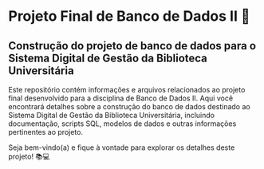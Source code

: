 # Projeto Final de Banco de Dados II 🚀

## Construção do projeto de banco de dados para o Sistema Digital de Gestão da Biblioteca Universitária

Este repositório contém informações e arquivos relacionados ao projeto final desenvolvido para a disciplina de Banco de Dados II. Aqui você encontrará detalhes sobre a construção do banco de dados destinado ao Sistema Digital de Gestão da Biblioteca Universitária, incluindo documentação, scripts SQL, modelos de dados e outras informações pertinentes ao projeto.

Seja bem-vindo(a) e fique à vontade para explorar os detalhes deste projeto! 📚💻






